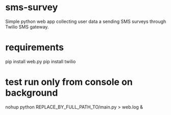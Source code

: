 # sms-survey
Simple python web app collecting user data a sending SMS surveys through Twilio SMS gateway.

# requirements
pip install web.py
pip install twilio

# test run only from console on background
nohup python REPLACE_BY_FULL_PATH_TO/main.py > web.log &
